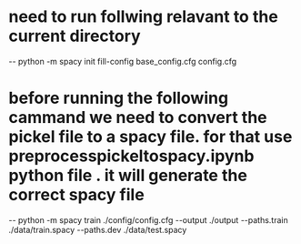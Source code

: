 # need to run follwing relavant to the current directory

-- python -m spacy init fill-config base_config.cfg config.cfg

# before running the following cammand we need to convert the pickel file to a spacy file. for that use preprocesspickeltospacy.ipynb python file . it will generate the correct spacy file
-- python -m spacy train ./config/config.cfg --output ./output --paths.train ./data/train.spacy --paths.dev ./data/test.spacy